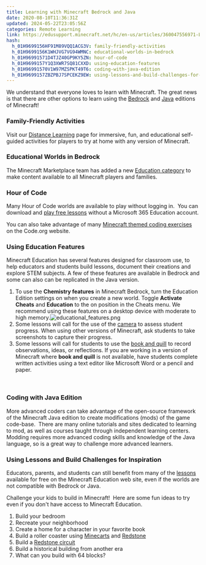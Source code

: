 ```yaml
---
title: Learning with Minecraft Bedrock and Java
date: 2020-08-10T11:36:31Z
updated: 2024-05-22T23:05:56Z
categories: Remote Learning
link: https://edusupport.minecraft.net/hc/en-us/articles/360047556971-Learning-with-Minecraft-Bedrock-and-Java
hash:
  h_01H9699156HF91M89VQQ1ACG3V: family-friendly-activities
  h_01H9699156K1WHJVG7VG94WMNC: educational-worlds-in-bedrock
  h_01H96991571D4TJZ40GP9KY5ZN: hour-of-code
  h_01H9699157Y1Q3XWR7SQ81CXXD: using-education-features
  h_01H96991570V1W97MZSPKT49T6: coding-with-java-edition
  h_01H9699157ZBZPBJ7SPCEKZ9EW: using-lessons-and-build-challenges-for-inspiration
---
```


We understand that everyone loves to learn with Minecraft. The great news is that there are other options to learn using the [Bedrock](https://minecraft.gamepedia.com/Bedrock_Edition) and [Java](https://minecraft.gamepedia.com/Java_Edition) editions of Minecraft!

### Family-Friendly Activities

Visit our [Distance Learning](https://aka.ms/minecraftathome) page for immersive, fun, and educational self-guided activities for players to try at home with any version of Minecraft.

### Educational Worlds in Bedrock

The Minecraft Marketplace team has added a new [Education category](https://nam06.safelinks.protection.outlook.com/?url=https%3A%2F%2Fwww.minecraft.net%2Fen-us%2Fmarketplace%2Feducation&data=02%7C01%7CCarrie.Doring%40microsoft.com%7C5819b6ea20c341a8800c08d7d110d7d6%7C72f988bf86f141af91ab2d7cd011db47%7C1%7C0%7C637207742575072907&sdata=3%2F2%2FZW7XIWz3FQW1675cdpbRQJJUNixHL00paOSWUjw%3D&reserved=0) to make content available to all Minecraft players and families.

### Hour of Code

Many Hour of Code worlds are available to play without logging in.  You can download and [play free lessons](../Get-Started/Try-Minecraft-Education-for-free.md) without a Microsoft 365 Education account.

You can also take advantage of many [Minecraft themed coding exercises](https://code.org/minecraft) on the Code.org website.  

### Using Education Features 

Minecraft Education has several features designed for classroom use, to help educators and students build lessons, document their creations and explore STEM subjects. A few of these features are available in Bedrock and some can also can be replicated in the Java version.

1.  To use the **Chemistry features** in Minecraft Bedrock, turn the Education Edition settings on when you create a new world. Toggle **Activate Cheats** and **Education** to the on position in the Cheats menu. We recommend using these features on a desktop device with moderate to high memory.![educational_features.png](https://edusupport.minecraft.net/hc/article_attachments/4402655311124)
2.  Some lessons will call for the use of the [camera](https://minecraft.gamepedia.com/Camera) to assess student progress. When using other versions of Minecraft, ask students to take screenshots to capture their progress.  
3.  Some lessons will call for students to use the [book and quill](https://minecraft.gamepedia.com/Book_and_Quill%C2%A0%C2%A0) to record observations, ideas, or reflections. If you are working in a version of Minecraft where **book and quill** is not available, have students complete written activities using a text editor like Microsoft Word or a pencil and paper. 

 

### Coding with Java Edition

More advanced coders can take advantage of the open-source framework of the Minecraft Java edition to create modifications (mods) of the game code-base.  There are many online tutorials and sites dedicated to learning to mod, as well as courses taught through independent learning centers.  Modding requires more advanced coding skills and knowledge of the Java language, so is a great way to challenge more advanced learners.

### Using Lessons and Build Challenges for Inspiration

Educators, parents, and students can still benefit from many of the [lessons](https://education.minecraft.net/class-resources/lessons/) available for free on the Minecraft Education web site, even if the worlds are not compatible with Bedrock or Java. 

Challenge your kids to build in Minecraft!  Here are some fun ideas to try even if you don't have access to Minecraft Education.

1.  Build your bedroom
2.  Recreate your neighborhood
3.  Create a home for a character in your favorite book
4.  Build a roller coaster using [Minecarts](https://minecraft.gamepedia.com/Minecart) and [Redstone](https://minecraft.gamepedia.com/Block_of_Redstone)
5.  Build a [Redstone circuit](https://minecraft.gamepedia.com/Mechanics/Redstone/Circuit)
6.  Build a historical building from another era
7.  What can you build with 64 blocks?
